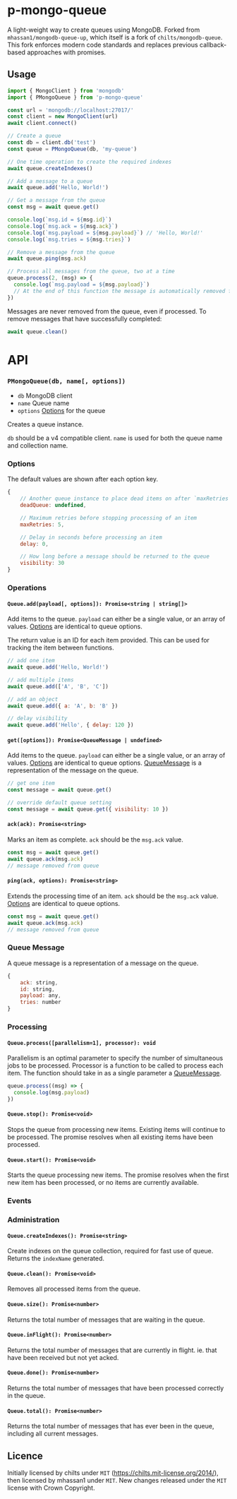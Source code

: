 # p-mongo-queue

A light-weight way to create queues using MongoDB. Forked from `mhassan1/mongodb-queue-up`, which itself is a fork of
`chilts/mongodb-queue`. This fork enforces modern code standards and replaces previous callback-based approaches with
promises.

## Usage

```js
import { MongoClient } from 'mongodb'
import { PMongoQueue } from 'p-mongo-queue'

const url = 'mongodb://localhost:27017/'
const client = new MongoClient(url)
await client.connect()

// Create a queue
const db = client.db('test')
const queue = PMongoQueue(db, 'my-queue')

// One time operation to create the required indexes
await queue.createIndexes()

// Add a message to a queue
await queue.add('Hello, World!')

// Get a message from the queue
const msg = await queue.get()

console.log(`msg.id = ${msg.id}`)
console.log(`msg.ack = ${msg.ack}`)
console.log(`msg.payload = ${msg.payload}`) // 'Hello, World!'
console.log(`msg.tries = ${msg.tries}`)

// Remove a message from the queue
await queue.ping(msg.ack)

// Process all messages from the queue, two at a time
queue.process(2, (msg) => {
  console.log(`msg.payload = ${msg.payload}`)
  // At the end of this function the message is automatically removed from the queue.
})
```

Messages are never removed from the queue, even if processed. To remove messages that have successfully completed:

```js
await queue.clean()
```

# API

### `PMongoQueue(db, name[, options])`

- `db` MongoDB client
- `name` Queue name
- `options` [Options](#pMongoQueue-options) for the queue

Creates a queue instance.

`db` should be a v4 compatible client. `name` is used for both the queue name and collection name.

<a id="pMongoQueue-options"></a>

### Options

The default values are shown after each option key.

```js
{
    // Another queue instance to place dead items on after `maxRetries` has been reached
    deadQueue: undefined,

    // Maximum retries before stopping processing of an item
    maxRetries: 5,

    // Delay in seconds before processing an item
    delay: 0,

    // How long before a message should be returned to the queue
    visibility: 30
}
```

### Operations

#### `Queue.add(payload[, options]): Promise<string | string[]>`

Add items to the queue. `payload` can either be a single value, or an array of values. [Options](#pMongoQueue-options)
are identical to queue options.

The return value is an ID for each item provided. This can be used for tracking the item between functions.

```js
// add one item
await queue.add('Hello, World!')

// add multiple items
await queue.add(['A', 'B', 'C'])

// add an object
await queue.add({ a: 'A', b: 'B' })

// delay visibility
await queue.add('Hello', { delay: 120 })
```

#### `get([options]): Promise<QueueMessage | undefined>`

Add items to the queue. `payload` can either be a single value, or an array of values. [Options](#pMongoQueue-options)
are identical to queue options. [QueueMessage](#pMongoQueue-message) is a representation of the message on the queue.

```js
// get one item
const message = await queue.get()

// override default queue setting
const message = await queue.get({ visibility: 10 })
```

#### `ack(ack): Promise<string>`

Marks an item as complete. `ack` should be the `msg.ack` value.

```js
const msg = await queue.get()
await queue.ack(msg.ack)
// message removed from queue
```

#### `ping(ack, options): Promise<string>`

Extends the processing time of an item. `ack` should be the `msg.ack` value. [Options](#pMongoQueue-options) are
identical to queue options.

```js
const msg = await queue.get()
await queue.ack(msg.ack)
// message removed from queue
```

<a id="pMongoQueue-message"></a>

### Queue Message

A queue message is a representation of a message on the queue.

```js
{
    ack: string,
    id: string,
    payload: any,
    tries: number
}
```

### Processing

#### `Queue.process([parallelism=1], processor): void`

Parallelism is an optimal parameter to specify the number of simultaneous jobs to be processed. Processor is a function
to be called to process each item. The function should take in as a single parameter a
[QueueMessage](#pMongoQueue-message).

```js
queue.process((msg) => {
  console.log(msg.payload)
})
```

#### `Queue.stop(): Promise<void>`

Stops the queue from processing new items. Existing items will continue to be processed. The promise resolves when all
existing items have been processed.

#### `Queue.start(): Promise<void>`

Starts the queue processing new items. The promise resolves when the first new item has been processed, or no items are
currently available.

### Events

### Administration

#### `Queue.createIndexes(): Promise<string>`

Create indexes on the queue collection, required for fast use of queue. Returns the `indexName` generated.

#### `Queue.clean(): Promise<void>`

Removes all processed items from the queue.

#### `Queue.size(): Promise<number>`

Returns the total number of messages that are waiting in the queue.

#### `Queue.inFlight(): Promise<number>`

Returns the total number of messages that are currently in flight. ie. that have been received but not yet acked.

#### `Queue.done(): Promise<number>`

Returns the total number of messages that have been processed correctly in the queue.

#### `Queue.total(): Promise<number>`

Returns the total number of messages that has ever been in the queue, including all current messages.

## Licence

Initially licensed by chilts under `MIT` (https://chilts.mit-license.org/2014/), then licensed by mhassan1 under `MIT`.
New changes released under the `MIT` license with Crown Copyright.
